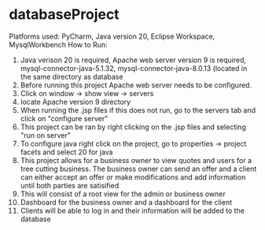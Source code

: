 # databaseProject
Platforms used: PyCharm, Java version 20, Eclipse Workspace, MysqlWorkbench
How to Run:
1. Java verison 20 is required, Apache web server version 9 is required, mysql-connector-java-5.1.32, mysql-connector-java-8.0.13 (located in the same directory as database
2. Before running this project Apache web server needs to be configured.
3. Click on window -> show view -> servers
4. locate Apache version 9 directory
5. When running the .jsp files if this does not run, go to the servers tab and click on "configure server"
6. This project can be ran by right clicking on the .jsp files and selecting "run on server"
7. To configure java right click on the project, go to properties -> project facets and select 20 for java 
8. This project allows for a business owner to view quotes and users for a tree cutting business. The business owner can send an offer and a client can either accept an offer or make modifications and add information until both parties are satisified
9. This will consist of a root view for the admin or business owner
10. Dashboard for the business owner and a dashboard for the client
11. Clients will be able to log in and their information will be added to the database

